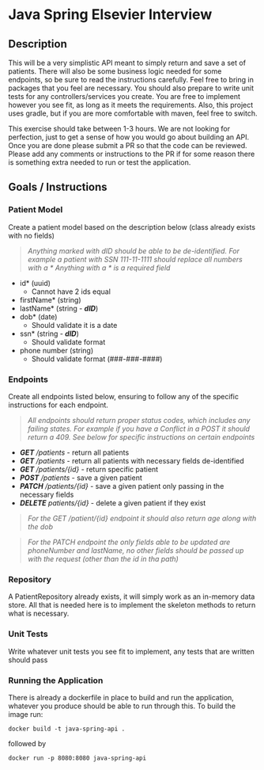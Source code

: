 # Java Spring Elsevier Interview 

## Description

This will be a very simplistic API meant to simply return and save a set of patients. 
There will also be some business logic needed for some endpoints, so be sure to
read the instructions carefully. Feel free to bring in packages that you feel are necessary. You should also 
prepare to write unit tests for any controllers/services you create. You are free to implement however you see fit,
as long as it meets the requirements. Also, this project uses gradle, but if you are more comfortable with maven, feel free 
to switch.

This exercise should take between 1-3 hours. We are not looking for perfection, just to get a sense
of how you would go about building an API. Once you are done please submit a PR so that the code can be
reviewed. Please add any comments or instructions to the PR if for some reason there is something extra needed
to run or test the application.

## Goals / Instructions

### Patient Model

Create a patient model based on the description below (class already exists with no fields)

> _Anything marked with dID should be able to be de-identified. For example
> a patient with SSN 111-11-1111 should replace all numbers with a *_
> _Anything with a * is a required field_

* id* (uuid)
  * Cannot have 2 ids equal
* firstName* (string)
* lastName* (string - ***dID***)
* dob* (date)
  * Should validate it is a date
* ssn* (string - ***dID***)
  * Should validate format
* phone number (string)
  * Should validate format (###-###-####)

### Endpoints

Create all endpoints listed below, ensuring to follow any of the specific instructions for each endpoint.

> _All endpoints should return proper status codes, which includes any failing states. For example if
> you have a Conflict in a POST it should return a 409. See below for specific instructions on certain
> endpoints_

* ***GET*** _/patients_ - return all patients
* ***GET*** _/patients_ - return all patients with necessary fields de-identified
* ***GET*** _/patients/{id}_ - return specific patient
* ***POST*** _/patients_ - save a given patient
* ***PATCH*** _/patients/{id}_ - save a given patient only passing in the necessary fields
* ***DELETE*** _patients/{id}_ - delete a given patient if they exist

> _For the GET /patient/{id} endpoint it should also return age along with the dob_

> _For the PATCH endpoint the only fields able to be updated are phoneNumber and lastName, no other
> fields should be passed up with the request (other than the id in tha path)_

### Repository

A PatientRepository already exists, it will simply work as an in-memory data store.
All that is needed here is to implement the skeleton methods to return what is necessary.

### Unit Tests

Write whatever unit tests you see fit to implement, any tests that are written should pass

### Running the Application

There is already a dockerfile in place to build and run the application, whatever you produce should be able to run
through this. To build the image run: 

``docker build -t java-spring-api .``

followed by

``docker run -p 8080:8080 java-spring-api``